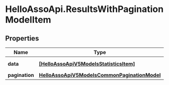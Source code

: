 # HelloAssoApi.ResultsWithPaginationModelItem

## Properties

Name | Type | Description | Notes
------------ | ------------- | ------------- | -------------
**data** | [**[HelloAssoApiV5ModelsStatisticsItem]**](HelloAssoApiV5ModelsStatisticsItem.md) | Data property | [optional] 
**pagination** | [**HelloAssoApiV5ModelsCommonPaginationModel**](HelloAssoApiV5ModelsCommonPaginationModel.md) |  | [optional] 


